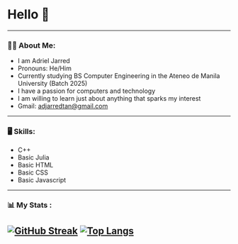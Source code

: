 #  Hello 👋

--- 

### :man_technologist: About Me:
- I am Adriel Jarred
- Pronouns: He/Him
- Currently studying BS Computer Engineering in the Ateneo de Manila University (Batch 2025)
- I have a passion for computers and technology 
- I am willing to learn just about anything that sparks my interest
- Gmail: adjarredtan@gmail.com

---
### :desktop_computer: Skills:
- C++
- Basic Julia
- Basic HTML
- Basic CSS
- Basic Javascript

---
### :bar_chart: My Stats :
[![GitHub Streak](http://github-readme-streak-stats.herokuapp.com?user=ajarred&theme=dark&background=000000)](https://git.io/streak-stats)
[![Top Langs](https://github-readme-stats.vercel.app/api/top-langs/?username=ajarred&layout=compact&theme=vision-friendly-dark)](https://github.com/anuraghazra/github-readme-stats)
---

